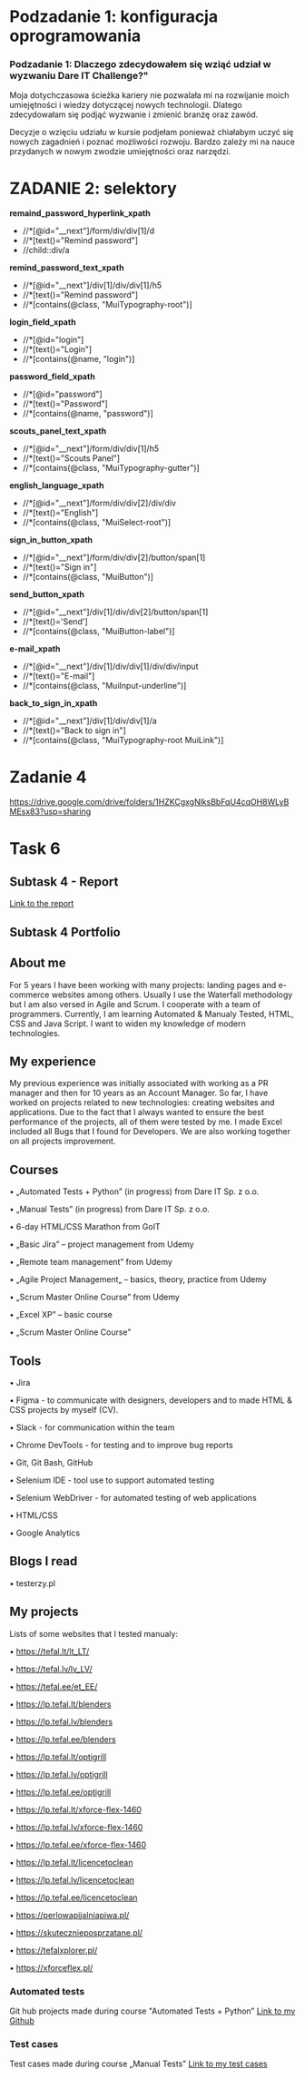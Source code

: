 <h1>Podzadanie 1: konfiguracja oprogramowania</h1>
<h3>Podzadanie 1: Dlaczego zdecydowałem się wziąć udział w wyzwaniu Dare IT Challenge?"</h3>

Moja dotychczasowa ścieżka kariery nie pozwalała mi na rozwijanie moich umiejętności i wiedzy dotyczącej nowych technologii. 
Dlatego zdecydowałam się podjąć wyzwanie i zmienić branżę oraz zawód. 



Decyzje o wzięciu udziału w kursie podjełam ponieważ chiałabym uczyć się nowych zagadnień i poznać możliwości rozwoju. 
Bardzo zależy mi na nauce przydanych w nowym zwodzie umiejętności oraz narzędzi. 
 


<h1>ZADANIE 2: selektory</h1>

<strong>remaind_password_hyperlink_xpath</strong>
<ul>
<li>//*[@id="__next"]/form/div/div[1]/d</li>
<li>//*[text()="Remind password"]</li>
<li>//child::div/a</li>
</ul>

<strong>remind_password_text_xpath</strong>
<ul>
<li>//*[@id="__next"]/div[1]/div/div[1]/h5
<li>//*[text()="Remind password"] 
<li>//*[contains(@class, "MuiTypography-root")]
</ul>

<strong>login_field_xpath</strong>
<ul>
<li>//*[@id="login"]</li>
<li>//*[text()="Login"]</li>
<li>//*[contains(@name, "login")]</li>
</ul>

<strong>password_field_xpath</strong>
<ul>
<li>//*[@id="password"]</li>
<li>//*[text()="Password"]</li> 
<li>//*[contains(@name, "password")]</li>
</ul>

<strong>scouts_panel_text_xpath</strong>
<ul>
<li>//*[@id="__next"]/form/div/div[1]/h5</li>
<li>//*[text()="Scouts Panel"]</li>
<li>//*[contains(@class, "MuiTypography-gutter")]</li>
</ul>

<strong>english_language_xpath</strong>
<ul>
<li>//*[@id="__next"]/form/div/div[2]/div/div</li>
<li>//*[text()="English"]</li> 
<li>//*[contains(@class, "MuiSelect-root")]</li>
</ul>

<strong>sign_in_button_xpath</strong>
<ul>
<li>//*[@id="__next"]/form/div/div[2]/button/span[1]</li>
<li>//*[text()="Sign in"]</li>
<li>//*[contains(@class, "MuiButton")]</li>
</ul>

<strong>send_button_xpath</strong>
<ul>
<li>//*[@id="__next"]/div[1]/div/div[2]/button/span[1]</li>
<li>//*[text()='Send']</li> 
<li>//*[contains(@class, "MuiButton-label")]</li> 
</ul>

<strong>e-mail_xpath</strong>
<ul>
<li>//*[@id="__next"]/div[1]/div/div[1]/div/div/input</li>
<li>//*[text()="E-mail"]</li>  
<li>//*[contains(@class, "MuiInput-underline")]</li>
</ul>

<strong>back_to_sign_in_xpath</strong>
<ul>
<li>//*[@id="__next"]/div[1]/div/div[1]/a</li>
<li>//*[text()="Back to sign in"]</li> 
<li>//*[contains(@class, "MuiTypography-root MuiLink")]</li> 
</ul>

# Zadanie 4

https://drive.google.com/drive/folders/1HZKCgxgNlksBbFqU4cqOH8WLyBMEsx83?usp=sharing

# Task 6

## Subtask 4 - Report
<a href= "https://docs.google.com/spreadsheets/d/1mNcD6MblJCBzTkWhdbd8_rHpneC7MkQS_jymXSOoj30/edit?usp=share_link">Link to the report</a>



## Subtask 4 Portfolio 

## About me
For 5 years I have been working with many projects: landing pages and e-commerce websites among others. Usually I use the Waterfall methodology but I am also versed in Agile and Scrum. I cooperate with a team of programmers. Currently, I am learning Automated & Manualy Tested,  HTML, CSS and Java Script. I want to widen my knowledge of modern technologies. 


## My experience

My previous experience was initially associated with working as a PR manager and then for 10 years as an Account Manager. So far, I have worked on projects related to new technologies: creating websites and applications. Due to the fact that I always wanted to ensure the best performance of the projects, all of them were tested by me. I made Excel included all Bugs that I found for Developers. We are also working together on all projects improvement. 


## Courses

• „Automated Tests + Python” (in progress) from Dare IT Sp. z o.o.

• „Manual Tests” (in progress) from Dare IT Sp. z o.o.

• 6-day HTML/CSS Marathon from GoIT

• „Basic Jira” – project management from Udemy 

• „Remote team management” from Udemy 

• „Agile Project Management„ – basics, theory, practice from Udemy 

• „Scrum Master Online Course” from Udemy 

• „Excel XP” – basic course

• „Scrum Master Online Course”



## Tools


• Jira 

• Figma - to communicate with designers, developers and to made HTML & CSS projects by myself (CV). 

• Slack - for communication within the team

• Chrome DevTools - for testing and to improve bug reports

• Git, Git Bash, GitHub

• Selenium IDE - tool use to support automated testing

• Selenium WebDriver - for automated testing of web applications

• HTML/CSS

• Google Analytics



## Blogs I read


• testerzy.pl


## My projects
Lists of some websites that I tested manualy:

• https://tefal.lt/lt_LT/

• https://tefal.lv/lv_LV/

• https://tefal.ee/et_EE/

• https://lp.tefal.lt/blenders

• https://lp.tefal.lv/blenders

• https://lp.tefal.ee/blenders

• https://lp.tefal.lt/optigrill

• https://lp.tefal.lv/optigrill

• https://lp.tefal.ee/optigrill

• https://lp.tefal.lt/xforce-flex-1460

• https://lp.tefal.lv/xforce-flex-1460

• https://lp.tefal.ee/xforce-flex-1460

• https://lp.tefal.lt/licencetoclean

• https://lp.tefal.lv/licencetoclean

• https://lp.tefal.ee/licencetoclean

• https://perlowapijalniapiwa.pl/

• https://skutecznieposprzatane.pl/

• https://tefalxplorer.pl/

• https://xforceflex.pl/



### Automated tests
Git hub projects made during course "Automated Tests + Python” <a href = "https://github.com/LunaBraga/challenge_portfolio_Kasia">Link to my Github</a> 


### Test cases
Test cases made during course „Manual Tests” <a href = "https://docs.google.com/spreadsheets/d/141-j92eZIxft7-ZMGKViFarHWHmiG-Q5JXQkbierDYA/edit?usp=share_link">Link to my test cases</a>





